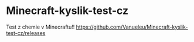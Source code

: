# Minecraft-kyslik-test-cz
Test z chemie v Minecraftu!!
https://github.com/Vanueleu/Minecraft-kyslik-test-cz/releases

